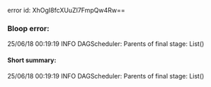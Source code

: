 error id: XhOgI8fcXUuZI7FmpQw4Rw==
### Bloop error:

25/06/18 00:19:19 INFO DAGScheduler: Parents of final stage: List()
#### Short summary: 

25/06/18 00:19:19 INFO DAGScheduler: Parents of final stage: List()